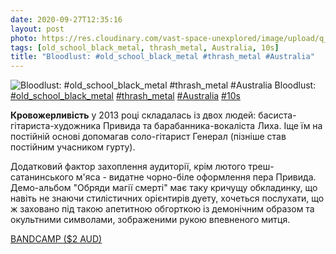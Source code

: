 ```yaml
---
date: 2020-09-27T12:35:16
layout: post
photo: https://res.cloudinary.com/vast-space-unexplored/image/upload/q_auto,dpr_auto,w_auto/photos/photo_1058_27-09-2020_12-35-16.jpg
tags: [old_school_black_metal, thrash_metal, Australia, 10s]
title: "Bloodlust: #old_school_black_metal #thrash_metal #Australia"
---
```

![Bloodlust: #old_school_black_metal #thrash_metal #Australia](https://res.cloudinary.com/vast-space-unexplored/image/upload/q_auto,dpr_auto,w_auto/photos/photo_1058_27-09-2020_12-35-16.jpg)
Bloodlust: [#old_school_black_metal](/tags/#old_school_black_metal) [#thrash_metal](/tags/#thrash_metal) [#Australia](/tags/#Australia) [#10s](/tags/#10s)

**Кровожерливість** у 2013 році складалась із двох людей: басиста-гітариста-художника Привида та барабанника-вокаліста Лиха. Іще їм на постійній основі допомагав соло-гітарист Генерал (пізніше став постійним учасником гурту).

Додатковий фактор захоплення аудиторії, крім лютого треш-сатанинського м&#39;яса - видатне чорно-біле оформлення пера Привида. Демо-альбом &quot;Обряди магії смерті&quot; має таку кричущу обкладинку, що навіть не знаючи стилістичних орієнтирів дуету, хочеться послухати, що ж заховано під такою апетитною обгорткою із демонічним образом та окультними символами, зображеними рукою впевненого митця.

[BANDCAMP ($2 AUD)](https://bloodlust666.bandcamp.com/album/death-magic-rites-demo-2013)